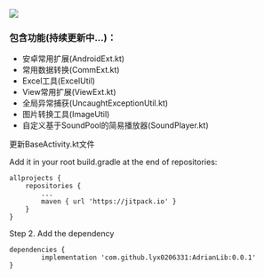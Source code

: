 [![](https://jitpack.io/v/lyx0206331/AdrianLib.svg)](https://jitpack.io/#lyx0206331/AdrianLib)

### 包含功能(持续更新中...)：
 - 安卓常用扩展(AndroidExt.kt)
 - 常用数据转换(CommExt.kt)
 - Excel工具(ExcelUtil)
 - View常用扩展(ViewExt.kt)
 - 全局异常捕获(UncaughtExceptionUtil.kt)
 - 图片转换工具(ImageUtil)
 - 自定义基于SoundPool的简易播放器(SoundPlayer.kt)

更新BaseActivity.kt文件

Add it in your root build.gradle at the end of repositories:

	allprojects {
		repositories {
			...
			maven { url 'https://jitpack.io' }
		}
	}
Step 2. Add the dependency

	dependencies {
	        implementation 'com.github.lyx0206331:AdrianLib:0.0.1'
	}
